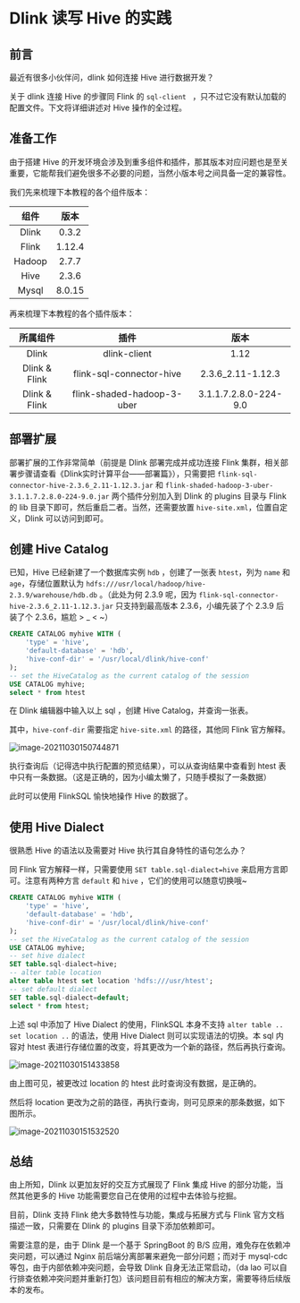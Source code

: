 # Dlink 读写 Hive 的实践

## 前言

最近有很多小伙伴问，dlink 如何连接 Hive 进行数据开发？

关于 dlink 连接 Hive 的步骤同 Flink 的 `sql-client ` ，只不过它没有默认加载的配置文件。下文将详细讲述对 Hive 操作的全过程。

## 准备工作

由于搭建 Hive 的开发环境会涉及到重多组件和插件，那其版本对应问题也是至关重要，它能帮我们避免很多不必要的问题，当然小版本号之间具备一定的兼容性。

我们先来梳理下本教程的各个组件版本：

|  组件  |  版本  |
| :----: | :----: |
| Dlink  | 0.3.2  |
| Flink  | 1.12.4 |
| Hadoop | 2.7.7  |
|  Hive  | 2.3.6  |
| Mysql  | 8.0.15 |

再来梳理下本教程的各个插件版本：

|   所属组件    |            插件            |         版本          |
| :-----------: | :------------------------: | :-------------------: |
|     Dlink     |        dlink-client        |         1.12          |
| Dlink & Flink |  flink-sql-connector-hive  |   2.3.6_2.11-1.12.3   |
| Dlink & Flink | flink-shaded-hadoop-3-uber | 3.1.1.7.2.8.0-224-9.0 |

## 部署扩展

部署扩展的工作非常简单（前提是 Dlink 部署完成并成功连接 Flink 集群，相关部署步骤请查看《Dlink实时计算平台——部署篇》），只需要把 `flink-sql-connector-hive-2.3.6_2.11-1.12.3.jar` 和 `flink-shaded-hadoop-3-uber-3.1.1.7.2.8.0-224-9.0.jar` 两个插件分别加入到 Dlink 的 plugins 目录与 Flink 的 lib 目录下即可，然后重启二者。当然，还需要放置 `hive-site.xml`，位置自定义，Dlink 可以访问到即可。

## 创建 Hive Catalog

已知，Hive 已经新建了一个数据库实例 `hdb` ，创建了一张表 `htest`，列为 `name` 和 `age`，存储位置默认为 `hdfs:///usr/local/hadoop/hive-2.3.9/warehouse/hdb.db` 。（此处为何 2.3.9 呢，因为 `flink-sql-connector-hive-2.3.6_2.11-1.12.3.jar` 只支持到最高版本 2.3.6，小编先装了个 2.3.9 后装了个 2.3.6，尴尬 > _ < ~）

```sql
CREATE CATALOG myhive WITH (
    'type' = 'hive',
    'default-database' = 'hdb',
    'hive-conf-dir' = '/usr/local/dlink/hive-conf'
);
-- set the HiveCatalog as the current catalog of the session
USE CATALOG myhive;
select * from htest
```

在 Dlink 编辑器中输入以上 sql ，创建 Hive Catalog，并查询一张表。

其中，`hive-conf-dir` 需要指定 `hive-site.xml` 的路径，其他同 Flink 官方解释。

![image-20211030150744871](D:\DataCenter\worknote\公众号\插图\hive篇\hive创建catalog.png)

执行查询后（记得选中执行配置的预览结果），可以从查询结果中查看到 htest 表中只有一条数据。（这是正确的，因为小编太懒了，只随手模拟了一条数据）

此时可以使用 FlinkSQL 愉快地操作 Hive 的数据了。

## 使用 Hive Dialect

很熟悉 Hive 的语法以及需要对 Hive 执行其自身特性的语句怎么办？

同 Flink 官方解释一样，只需要使用 `SET table.sql-dialect=hive` 来启用方言即可。注意有两种方言 `default` 和 `hive` ，它们的使用可以随意切换哦~

```sql
CREATE CATALOG myhive WITH (
    'type' = 'hive',
    'default-database' = 'hdb',
    'hive-conf-dir' = '/usr/local/dlink/hive-conf'
);
-- set the HiveCatalog as the current catalog of the session
USE CATALOG myhive;
-- set hive dialect
SET table.sql-dialect=hive;
-- alter table location
alter table htest set location 'hdfs:///usr/htest';
-- set default dialect
SET table.sql-dialect=default;
select * from htest;
```

上述 sql 中添加了 Hive Dialect 的使用，FlinkSQL 本身不支持 `alter table .. set location ..` 的语法，使用 Hive Dialect 则可以实现语法的切换。本 sql 内容对 htest 表进行存储位置的改变，将其更改为一个新的路径，然后再执行查询。

![image-20211030151433858](D:\DataCenter\worknote\公众号\插图\hive篇\hivedialect.png)



由上图可见，被更改过 location 的 htest 此时查询没有数据，是正确的。

然后将 location 更改为之前的路径，再执行查询，则可见原来的那条数据，如下图所示。

![image-20211030151532520](D:\DataCenter\worknote\公众号\插图\hive篇\hivesetlocation.png)

## 总结

由上所知，Dlink 以更加友好的交互方式展现了 Flink 集成 Hive 的部分功能，当然其他更多的 Hive 功能需要您自己在使用的过程中去体验与挖掘。

目前，Dlink 支持 Flink 绝大多数特性与功能，集成与拓展方式与 Flink 官方文档描述一致，只需要在 Dlink 的 plugins 目录下添加依赖即可。

需要注意的是，由于 Dlink 是一个基于 SpringBoot 的 B/S 应用，难免存在依赖冲突问题，可以通过 Nginx 前后端分离部署来避免一部分问题；而对于 mysql-cdc 等包，由于内部依赖冲突问题，会导致 Dlink 自身无法正常启动，（da lao 可以自行排查依赖冲突问题并重新打包）该问题目前有相应的解决方案，需要等待后续版本的发布。

